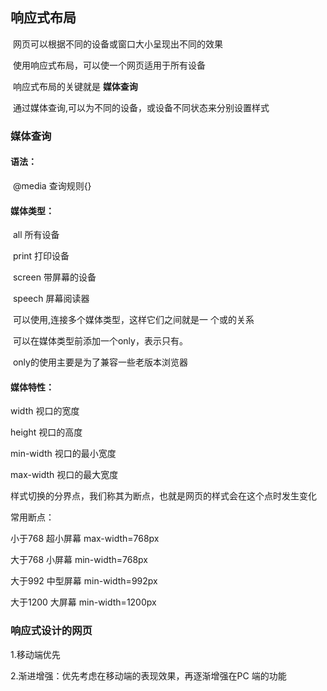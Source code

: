 ## 响应式布局

​		网页可以根据不同的设备或窗口大小呈现出不同的效果

​		使用响应式布局，可以使一个网页适用于所有设备

​		响应式布局的关键就是	**媒体查询**

​		通过媒体查询,可以为不同的设备，或设备不同状态来分别设置样式

### 		媒体查询

#### 			语法：

​				@media 查询规则{}

#### 		媒体类型：

​			all 所有设备

​			print 打印设备

​			screen 带屏幕的设备

​			speech 屏幕阅读器

​			可以使用,连接多个媒体类型，这样它们之间就是一			个或的关系

​			可以在媒体类型前添加一个only，表示只有。

​			only的使用主要是为了兼容一些老版本浏览器

#### 	媒体特性：

width 视口的宽度

height 视口的高度

min-width 视口的最小宽度

max-width 视口的最大宽度

样式切换的分界点，我们称其为断点，也就是网页的样式会在这个点时发生变化

常用断点：

小于768 超小屏幕 max-width=768px

大于768 小屏幕 min-width=768px

大于992 中型屏幕 min-width=992px

大于1200 大屏幕 min-width=1200px

### 	响应式设计的网页

1.移动端优先

2.渐进增强：优先考虑在移动端的表现效果，再逐渐增强在PC	端的功能


